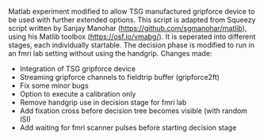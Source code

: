 Matlab experiment modified to allow TSG manufactured gripforce device to be used with further extended options. This script is adapted from Squeezy script written by Sanjay Manohar (https://github.com/sgmanohar/matlib), using his Matlib toolbox (https://osf.io/vmabg/).
It is seperated into different stages, each individually startable. The decision
phase is modified to run in an fmri lab setting without using the handgrip.
Changes made:
- Integration of TSG gripforce device
- Streaming gripforce channels to fieldtrip buffer (gripforce2ft)
- Fix some minor bugs
- Option to execute a calibration only
- Remove handgrip use in decision stage for fmri lab
- Add fixation cross before decision tree becomes visible (with random ISI)
- Add waiting for fmri scanner pulses before starting decision stage
